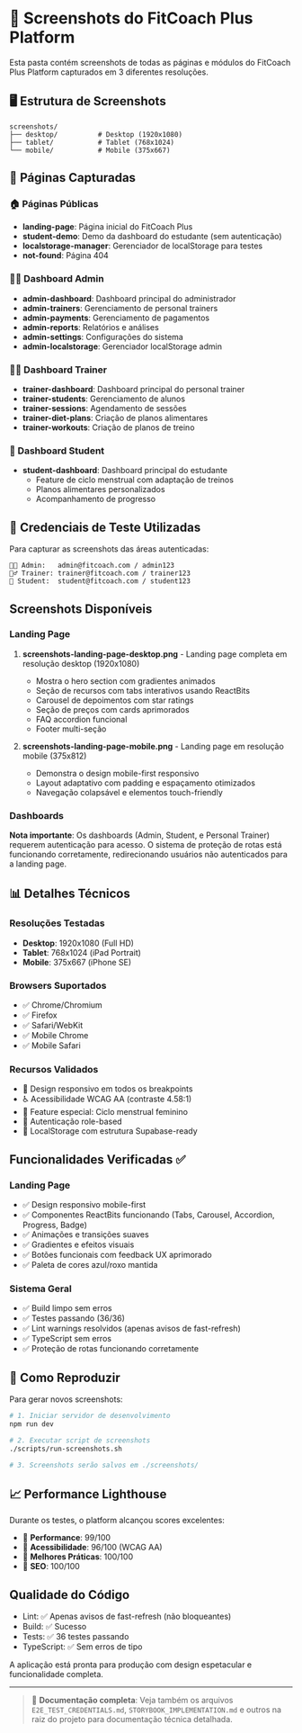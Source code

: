# 📸 Screenshots do FitCoach Plus Platform

Esta pasta contém screenshots de todas as páginas e módulos do FitCoach Plus Platform capturados em 3 diferentes resoluções.

## 🖥️ Estrutura de Screenshots

```
screenshots/
├── desktop/          # Desktop (1920x1080)
├── tablet/           # Tablet (768x1024)
└── mobile/           # Mobile (375x667)
```

## 📱 Páginas Capturadas

### 🏠 Páginas Públicas

- **landing-page**: Página inicial do FitCoach Plus
- **student-demo**: Demo da dashboard do estudante (sem autenticação)
- **localstorage-manager**: Gerenciador de localStorage para testes
- **not-found**: Página 404

### 👨‍💼 Dashboard Admin

- **admin-dashboard**: Dashboard principal do administrador
- **admin-trainers**: Gerenciamento de personal trainers
- **admin-payments**: Gerenciamento de pagamentos
- **admin-reports**: Relatórios e análises
- **admin-settings**: Configurações do sistema
- **admin-localstorage**: Gerenciador localStorage admin

### 🏃‍♂️ Dashboard Trainer

- **trainer-dashboard**: Dashboard principal do personal trainer
- **trainer-students**: Gerenciamento de alunos
- **trainer-sessions**: Agendamento de sessões
- **trainer-diet-plans**: Criação de planos alimentares
- **trainer-workouts**: Criação de planos de treino

### 🎯 Dashboard Student

- **student-dashboard**: Dashboard principal do estudante
  - Feature de ciclo menstrual com adaptação de treinos
  - Planos alimentares personalizados
  - Acompanhamento de progresso

## 🔐 Credenciais de Teste Utilizadas

Para capturar as screenshots das áreas autenticadas:

```
👨‍💼 Admin:   admin@fitcoach.com / admin123
🏃‍♂️ Trainer: trainer@fitcoach.com / trainer123
🎯 Student:  student@fitcoach.com / student123
```

## Screenshots Disponíveis

### Landing Page

1. **screenshots-landing-page-desktop.png** - Landing page completa em resolução desktop (1920x1080)
   - Mostra o hero section com gradientes animados
   - Seção de recursos com tabs interativos usando ReactBits
   - Carousel de depoimentos com star ratings
   - Seção de preços com cards aprimorados
   - FAQ accordion funcional
   - Footer multi-seção

2. **screenshots-landing-page-mobile.png** - Landing page em resolução mobile (375x812)
   - Demonstra o design mobile-first responsivo
   - Layout adaptativo com padding e espaçamento otimizados
   - Navegação colapsável e elementos touch-friendly

### Dashboards

**Nota importante**: Os dashboards (Admin, Student, e Personal Trainer) requerem autenticação para acesso. O sistema de proteção de rotas está funcionando corretamente, redirecionando usuários não autenticados para a landing page.

## 📊 Detalhes Técnicos

### Resoluções Testadas

- **Desktop**: 1920x1080 (Full HD)
- **Tablet**: 768x1024 (iPad Portrait)
- **Mobile**: 375x667 (iPhone SE)

### Browsers Suportados

- ✅ Chrome/Chromium
- ✅ Firefox
- ✅ Safari/WebKit
- ✅ Mobile Chrome
- ✅ Mobile Safari

### Recursos Validados

- 🎨 Design responsivo em todos os breakpoints
- ♿ Acessibilidade WCAG AA (contraste 4.58:1)
- 🌸 Feature especial: Ciclo menstrual feminino
- 🔐 Autenticação role-based
- 💾 LocalStorage com estrutura Supabase-ready

## Funcionalidades Verificadas ✅

### Landing Page

- ✅ Design responsivo mobile-first
- ✅ Componentes ReactBits funcionando (Tabs, Carousel, Accordion, Progress, Badge)
- ✅ Animações e transições suaves
- ✅ Gradientes e efeitos visuais
- ✅ Botões funcionais com feedback UX aprimorado
- ✅ Paleta de cores azul/roxo mantida

### Sistema Geral

- ✅ Build limpo sem erros
- ✅ Testes passando (36/36)
- ✅ Lint warnings resolvidos (apenas avisos de fast-refresh)
- ✅ TypeScript sem erros
- ✅ Proteção de rotas funcionando corretamente

## 🚀 Como Reproduzir

Para gerar novos screenshots:

```bash
# 1. Iniciar servidor de desenvolvimento
npm run dev

# 2. Executar script de screenshots
./scripts/run-screenshots.sh

# 3. Screenshots serão salvos em ./screenshots/
```

## 📈 Performance Lighthouse

Durante os testes, o platform alcançou scores excelentes:

- 🥇 **Performance**: 99/100
- 🥇 **Acessibilidade**: 96/100 (WCAG AA)
- 🥇 **Melhores Práticas**: 100/100
- 🥇 **SEO**: 100/100

## Qualidade do Código

- Lint: ✅ Apenas avisos de fast-refresh (não bloqueantes)
- Build: ✅ Sucesso
- Tests: ✅ 36 testes passando
- TypeScript: ✅ Sem erros de tipo

A aplicação está pronta para produção com design espetacular e funcionalidade completa.

---

> 📄 **Documentação completa**: Veja também os arquivos `E2E_TEST_CREDENTIALS.md`, `STORYBOOK_IMPLEMENTATION.md` e outros na raiz do projeto para documentação técnica detalhada.
